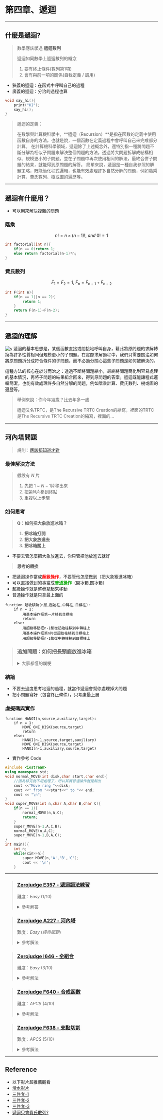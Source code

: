 # 第四章、遞迴
---
## 什麼是遞迴?
> 數學應該學過 **遞迴數列**
> 
> 遞迴如同數學上遞迴數列的概念
> 1. 要有終止條件(數列第1項)
> 2. 會有與前一項的關係(自我定義 / 調用)

- 狹義的遞迴：在函式中呼叫自己的過程
- 廣義的遞迴：分治的過程也算
```cpp
void say_hi(){
    print("HI");
    say_hi();
}
```
> 遞迴的定義：
>
> 在數學與計算機科學中，**遞迴（Recursion）**是指在函數的定義中使用函數自身的方法。也就是說，一個函數在定義過程中會呼叫自己來完成部分計算。
> 在計算機科學領域，遞迴除了上述概念外，還特別指一種將問題不斷分解為相似子問題來解決整個問題的方法。透過將大問題拆解成結構相似、規模更小的子問題，並在子問題中再次使用相同的解法，最終合併子問題的結果，就能得到原問題的解答。
> 簡單來說，遞迴是一種自我參照的解題策略，既能簡化程式邏輯，也能有效處理許多自然分解的問題，例如階乘計算、費氏數列、樹或圖的遍歷等。

---

## 遞迴有什麼用？
- 可以用來解決複雜的問題
### 階乘
$$n! = n\times(n-1)!,\ and\ 0!=1$$
```cpp
int factorial(int n){
    if(n == 0)return 1;
    else return factorial(n-1)*n;
}
```
### 費氏數列
$$F_1 = F_2=1,\ F_n = F_{n-1}+F_{n-2}$$
```cpp
int F(int n){
    if(n == 1||n == 2){
        return 1;
    }
    return F(n-1)+F(n-2);
}
```

---

## 遞迴的理解
![y](https://hackmd.io/_uploads/Sk4c30gqge.png)
遞迴的基本思想是，某個函數直接或間接地呼叫自身，藉此將原問題的求解轉換為許多性質相同但規模更小的子問題。在實際求解過程中，我們只需要關注如何將原問題拆分成符合條件的子問題，而不必過分關心這些子問題是如何被解決的。

這種方法的核心在於分而治之：透過不斷將問題縮小，最終將問題簡化到容易處理的基本情況，再將子問題的結果組合回來，得到原問題的答案。遞迴既能讓程式邏輯簡潔，也能有效處理許多自然分解的問題，例如階乘計算、費氏數列、樹或圖的遍歷等。

> 舉例來說：你今年幾歲？比去年多一歲
>
> 遞迴又名TRTC，是The Recursive TRTC Creation的縮寫，裡面的TRTC是The Recursive TRTC Creation的縮寫，裡面的...

---

## 河內塔問題
> 規則：[應該都知道才對](https://www.youtube.com/watch?v=lDZUP-S0_Zw)

### 最佳解決方法

> 假設有 $N$ 片
> 1. 先把 $1$ ~ $N-1$片移出來
> 2. 把第$N$片移到終點
> 3. 重複以上步驟

### 如何思考
> **Q：如何把大象放進冰箱？**
> 1. **把冰箱打開**
> 2. **把大象放進去**
> 3. **把冰箱關上**

- 不要去管怎麼把大象放進去，你只管把他放進去就好

> **思考的轉換**

- 把遞迴操作當成<font color="#FF0000">**超級操作**</font>，不要管他怎麼做到（把大象塞進冰箱）
- 可以直接做到的事當成<font color="#00A600">**普通操作**</font>（開冰箱,關冰箱）
- 超級操作就是整疊拿起來移動
- 普通操作就是只拿最上面的

```text
function 超級移動(n層,起始柱,中轉柱,目標柱):
	if n = 1:
		用基本操作把第一片移到目標柱
		return
	else:
		用超級移動把n-1都從起始柱移到中轉柱上
		用基本操作把第n片從起始柱移到目標柱上
		用超級移動把n-1都從中轉柱移到目標柱上
```

> ### **追加問題：如何把長頸鹿放進冰箱**
> <details>
> <summary> 大家都懂的爛梗 </summary>
>
> 1. 打開冰箱
> 2. 把大象拿出來
> 3. 把長頸鹿放進去
> 4. 把冰箱關上
> </details>

### 結論
- 不要去過度思考地迴的過程，就當作遞迴會幫你處理掉大問題
- 把小問題寫好（包含終止條件），只考慮最上層

### 虛擬碼與實作
```terminal
function HANOI(n,source,auxiliary,target):
	if n = 1:
		MOVE_ONE_DISK(source,target)
		return
	else:
		HANOI(n-1,source,target,auxiliary)
		MOVE_ONE_DISK(source,target)
		HANOI(n-1,auxiliary,source,target)
```

- 實作參考 Code

```cpp
#include <iostream>
using namespace std;
void normal_MOVE(int disk,char start,char end){
	//因為移完就不用處理了，所以其實普通操作就是輸出
    cout <<"Move ring "<<disk;
    cout <<" from "<<start<<" to "<< end;
    cout << "\n";
}
void super_MOVE(int n,char A,char B,char C){
    if(n == 1){
        normal_MOVE(n,A,C);
        return;
    }
    super_MOVE(n-1,A,C,B);
    normal_MOVE(n,A,C);
    super_MOVE(n-1,B,A,C);
}
int main(){
    int n;
    while(cin>>n){
        super_MOVE(n,'A','B','C');
        cout << '\n';
    }
```

---

> ### [Zerojudge E357 - 遞迴語法練習](https://zerojudge.tw/ShowProblem?problemid=e357)
>
> 難度：*Easy* $(1/10)$
>
> <details>
>   <summary> 參考解答 </summary>
>
> ```cpp
> #include <bits/stdc++.h>
> using namespace std;
> int f(int x){
>     if(x == 1)return 1;
>     if(x%2 == 0) return f(x/2);
>     return f(x-1)+f(x+1);
> }
> int main(){
>     int i;cin >> i;
>     cout << f(i);
> }
> ```
> </details>

> ### [Zerojudge A227 - 河內塔](https://zerojudge.tw/ShowProblem?problemid=a227)
>
> 難度：*Easy* $(經典問題)$
>
> <details>
>   <summary> 參考解法 </summary>
> 
> 
> ```cpp
> #include <iostream>
> using namespace std;
> void move(int ring,char start,char end){
>     cout <<"Move ring "<<ring;
>     cout <<" from "<<start<<" to "<< end;
>     cout << "\n";
> }
> void s_move(int n,char A,char B,char C){
>     //(層數,起始柱,中轉柱,終點柱)
>     if(n == 1){
>         move(n,A,C);
>         return;
>     }
>     //把n-1移動到B
>     s_move(n-1,A,C,B);
>     //把第n片（最下面）移動到A
>     move(n,A,C);
>     //把n-1移動到C
>     s_move(n-1,B,A,C);
> }
> int main(){
>     int n;
>     while(cin>>n){
>         s_move(n,'A','B','C');
>         cout << '\n';
>     }
> }
> ```
> </details>

> ### [Zerojudge I646 - 全組合](https://zerojudge.tw/ShowProblem?problemid=i646)
>
> 難度：*Easy* $(3/10)$
>
> <details>
>   <summary> 參考解法 </summary>
> 
> ```cpp
> #include <bits/stdc++.h>
> using namespace std;
> int number[15] ,n,m;
> void combination(int layer){
>     if(layer == m){
>         for(int i = 1;i<=m;i++){
>             cout << (char)('a' + number[i]);
>         }
>         cout << '\n';
>         return;
>     }
>     for(int i = 0;i<n;i++){
>         if(number[layer] >= i)continue;
>         number[layer+1] = i;
>         combination(layer+1);
>     }
> }
> int main(){
>     number[0]=-1;
>     while(cin>>n>>m){
>         if(!n and !m)break;
>         combination(0);
>     }
> }
> ```
> </details>

> ### [Zerojudge F640 - 合成函數](https://zerojudge.tw/ShowProblem?problemid=f640)
>
> 難度：*APCS* $(4/10)$
>
> <details>
>   <summary> 參考解法 </summary>
> 
> - 只要目前那項是函數不是數字就往後找參數
> 
> ```cpp
> #include <bits/stdc++.h>
> using namespace std;
> int input(){
>     string a;cin>>a;
>     if(a[0] == 'f'){
>         //function 'f' has one parameter
>         int x = input();
>         return 2*x-3;
>     }else if(a[0] == 'g'){
>         //function 'g' has two parameters
>         int x = input();
>         int y = input();
>         return 2*x+y-7;
>     }else if(a[0] == 'h'){
>         //function 'h' has three parameters
>         int x = input();
>         int y = input();
>         int z = input();
>         return 3*x-2*y+z;
>     }else{
>         //while input is a number
>         return stoi(a);
>     }
> }
> int main(){
>     cout << input();
> }
> 
> ```
> </details>

> ### [Zerojudge F638 - 支點切割](https://zerojudge.tw/ShowProblem?problemid=f638)
>
> 難度：*APCS* $(5/10)$
>
> <details>
>   <summary> 參考解法 </summary>
> 
> - 此題必須用前綴和優化才能過
> 
> ```cpp
> #include <iostream>
> #include <cmath>
> #include <climits>
> using namespace std;
> #define int long long
> int n,p[50005],k,prefix[50005],suffix[50005];
> inline int cut(int left,int right,int times){
>     if(right - left < 2)return 0;
>     if(times >= k)return 0;
>     //prefix sum
>     int stack = 0;
>     prefix[left] = 0;
>     for(int i =left+1;i<=right;i++){
>         stack += p[i-1];
>         prefix[i] = prefix[i-1]+stack;
>     }
>     //suffix sum
>     stack = 0;
>     suffix[right] = 0;
>     for(int i = right-1;i>=left;i--){
>         stack += p[i+1];
>         suffix[i] = suffix[i+1]+stack;
>     }
>     //find the best
>     int best = LONG_MAX,ans;
>     for(int i = left+1;i<right;i++){
>         int cost = abs(suffix[i]-prefix[i]);
>         if(cost < best){
>             best = cost;
>             ans = i;
>         }
>     }
>     //return
>     return p[ans] + cut(left,ans-1,times+1) + cut(ans+1,right,times+1);
> }
> signed main(){
>     ios_base::sync_with_stdio(0);
>     cin.tie(0);
>     cin>>n>>k;
>     for(int i = 1;i<=n;i++){
>         cin >> p[i];
>     }
>     cout << cut(1,n,0);
> }
> ```
> </details>

---

## Reference
- 以下影片超推薦觀看
- [滑水影片](https://www.youtube.com/watch?v=KlY-A8gk5sA)
- [三件套-1](https://www.youtube.com/watch?v=q4xLypEFToQ)
- [三件套-2](https://www.youtube.com/watch?v=kEWQj2Hb8kc&t=469s)
- [三件套-3](https://www.youtube.com/watch?v=e9fEQDQ_JpQ)
- [遞迴只會費氏數列?](https://www.youtube.com/playlist?list=PLd95SS_-Um6-JqY3HlJZAdBScnR0INWxO)

